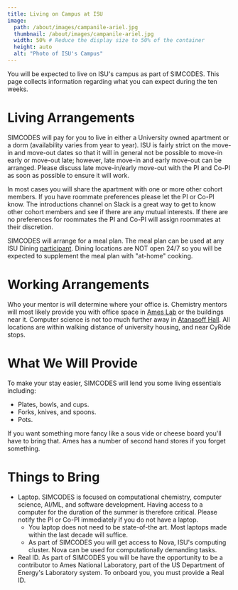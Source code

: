 ```yaml
---
title: Living on Campus at ISU
image:
  path: /about/images/campanile-ariel.jpg
  thumbnail: /about/images/campanile-ariel.jpg
  width: 50% # Reduce the display size to 50% of the container
  height: auto
  alt: "Photo of ISU's Campus"
---
```


You will be expected to live on ISU's campus as part of SIMCODES. This page
collects information regarding what you can expect during the ten weeks.

# Living Arrangements

SIMCODES will pay for you to live in either a University owned apartment or a 
dorm (availability varies from year to year). ISU is fairly strict on the 
move-in and move-out dates so that it will in general not be possible to 
move-in early or move-out late; however, late move-in and early move-out can be 
arranged. Please discuss late move-in/early move-out with the PI and Co-PI as 
soon as possible to ensure it will work.

In most cases you will share the apartment with one or more other cohort 
members. If you have roommate preferences please let the PI or Co-PI know. The
introductions channel on Slack is a great way to get to know other cohort
members and see if there are any mutual interests. If there are no preferences
for roommates the PI and Co-PI will assign roommates at their discretion.

SIMCODES will arrange for a meal plan. The meal plan can be used at any ISU
Dining [participant](https://www.dining.iastate.edu/hours-menus/). Dining
locations are NOT open 24/7 so you will be expected to supplement the meal
plan with "at-home" cooking.

# Working Arrangements

Who your mentor is will determine where your office is. Chemistry mentors will 
most likely provide you with office space in 
[Ames Lab](https://maps.app.goo.gl/CZfKRCyXdTYzKz3g8) or the buildings near it. 
Computer science is not too much further away in 
[Atanasoff Hall](https://maps.app.goo.gl/iHH4WR7VatxncoZX8). All locations are 
within walking distance of university housing, and near CyRide stops.

# What We Will Provide

To make your stay easier, SIMCODES will lend you some living essentials 
including:

- Plates, bowls, and cups.
- Forks, knives, and spoons.
- Pots.

If you want something more fancy like a sous vide or cheese board you'll have
to bring that. Ames has a number of second hand stores if you forget something.

# Things to Bring

- Laptop. SIMCODES is focused on computational chemistry, computer science,
  AI/ML, and software development. Having access to a computer for the duration
  of the summer is therefore critical. Please notify the PI or Co-PI immediately
  if you do not have a laptop.
  - You laptop does not need to be state-of-the art. Most laptops made within
    the last decade will suffice.
  - As part of SIMCODES you will get access to Nova, ISU's computing cluster.
    Nova can be used for computationally demanding tasks.
- Real ID. As part of SIMCODES you will be have the opportunity to be a 
  contributor to Ames National Laboratory, part of the US Department of Energy's
  Laboratory system. To onboard you, you must provide a Real ID. 